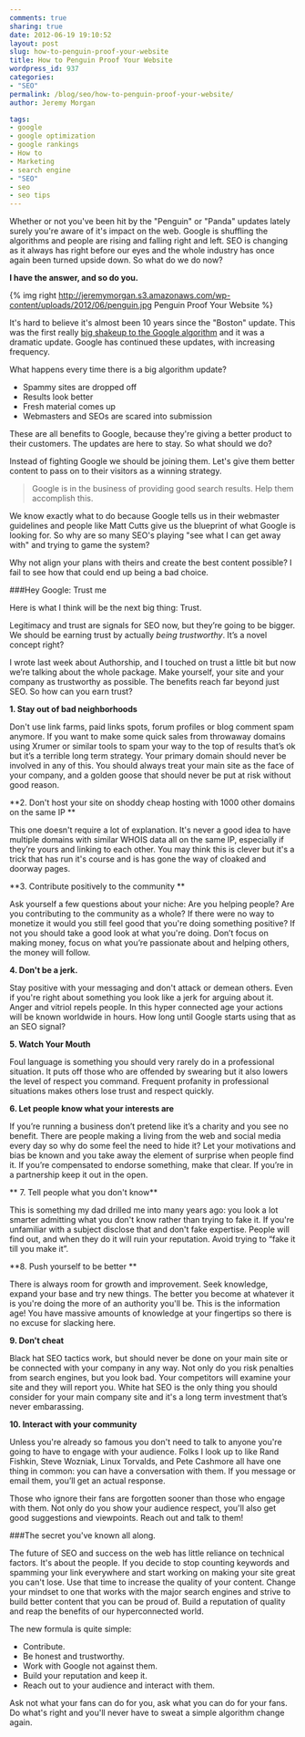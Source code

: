 ```yaml
---
comments: true
sharing: true
date: 2012-06-19 19:10:52
layout: post
slug: how-to-penguin-proof-your-website
title: How to Penguin Proof Your Website
wordpress_id: 937
categories:
- "SEO"
permalink: /blog/seo/how-to-penguin-proof-your-website/
author: Jeremy Morgan

tags:
- google
- google optimization
- google rankings
- How to
- Marketing
- search engine
- "SEO"
- seo
- seo tips
---
```


Whether or not you've been hit by the "Penguin" or "Panda" updates lately surely you're aware of it's impact on the web. Google is shuffling the algorithms and people are rising and falling right and left. SEO is changing as it always has right before our eyes and the whole industry has once again been turned upside down. So what do we do now?

**I have the answer, and so do you.**

<!-- more -->
{% img right http://jeremymorgan.s3.amazonaws.com/wp-content/uploads/2012/06/penguin.jpg Penguin Proof Your Website %}

It's hard to believe it's almost been 10 years since the "Boston" update. This was the first really [big shakeup to the Google algorithm](http://www.webmasterworld.com/forum3/5688.htm) and it was a dramatic update. Google has continued these updates, with increasing frequency. 

What happens every time there is a big algorithm update?
    
  * Spammy sites are dropped off
  * Results look better
  * Fresh material comes up
  * Webmasters and SEOs are scared into submission

These are all benefits to Google, because they're giving a better product to their customers. The updates are here to stay. So what should we do?

Instead of fighting Google we should be joining them. Let's give them better content to pass on to their visitors as a winning strategy. 

>Google is in the business of providing good search results. Help them accomplish this.

We know exactly what to do because Google tells us in their webmaster guidelines and people like Matt Cutts give us the blueprint of what Google is looking for. So why are so many SEO's playing "see what I can get away with" and trying to game the system?

Why not align your plans with theirs and create the best content possible?  I fail to see how that could end up being a bad choice. 

###Hey Google: Trust me

Here is what I think will be the next big thing: Trust.

Legitimacy and trust are signals for SEO now, but they’re going to be bigger.  We should be earning trust by actually *being trustworthy*. It’s a novel concept right?

I wrote last week about Authorship, and I touched on trust a little bit but now we’re talking about the whole package. Make yourself, your site and your company as trustworthy as possible. The benefits reach far beyond just SEO. So how can you earn trust? 

**1. Stay out of bad neighborhoods**

Don't use link farms, paid links spots, forum profiles or blog comment spam anymore. If you want to make some quick sales from throwaway domains using Xrumer or similar tools to spam your way to the top of results that’s ok but it’s a terrible long term strategy. Your primary domain should never be involved in any of this. You should always treat your main site as the face of your company, and a golden goose that should never be put at risk without good reason.

**2. Don't host your site on shoddy cheap hosting with 1000 other domains on the same IP **

This one doesn't require a lot of explanation. It's never a good idea to have multiple domains with similar WHOIS data all on the same IP, especially if they’re yours and linking to each other. You may think this is clever but it's a trick that has run it's course and is has gone the way of cloaked and doorway pages. 

**3. Contribute positively to the community **

Ask yourself a few questions about your niche: Are you helping people? Are you contributing to the community as a whole?  If there were no way to monetize it would you still feel good that you're doing something positive? If not you should take a good look at what you're doing. Don’t focus on making money, focus on what you’re passionate about and helping others, the money will follow. 

**4. Don't be a jerk.**

Stay positive with your messaging and don't attack or demean others. Even if you're right about something you look like a jerk for arguing about it. Anger and vitriol repels people. In this hyper connected age your actions will be known worldwide in hours. How long until Google starts using that as an SEO signal?

**5. Watch Your Mouth**

Foul language is something you should very rarely do in a professional situation. It puts off those who are offended by swearing but it also lowers the level of respect you command. Frequent profanity in professional situations makes others lose trust and respect quickly. 

**6. Let people know what your interests are**

If you’re running a business don’t pretend like it’s a charity and you see no benefit. There are people making a living from the web and social media every day so why do some feel the need to hide it? Let your motivations and bias be known and you take away the element of surprise when people find it. If you’re compensated to endorse something, make that clear. If you’re in a partnership keep it out in the open.

** 7. Tell people what you don't know**

This is something my dad drilled me into many years ago:  you look a lot smarter admitting what you don't know rather than trying to fake it. If you're unfamiliar with a subject disclose that and don't fake expertise. People will find out, and when they do it will ruin your reputation. Avoid trying to “fake it till you make it”. 

**8. Push yourself to be better **

There is always room for growth and improvement. Seek knowledge, expand your base and try new things. The better you become at whatever it is you're doing the more of an authority you'll be. This is the information age! You have massive amounts of knowledge at your fingertips so there is no excuse for slacking here.

**9. Don't cheat**

Black hat SEO tactics work, but should never be done on your main site or be connected with your company in any way. Not only do you risk penalties from search engines, but you look bad. Your competitors will examine your site and they will report you. White hat SEO is the only thing you should consider for your main company site and it's a long term investment that’s never embarassing.

**10. Interact with your community**

Unless you're already so famous you don't need to talk to anyone you're going to have to engage with your audience. Folks I look up to like Rand Fishkin, Steve Wozniak, Linux Torvalds, and Pete Cashmore all have one thing in common: you can have a conversation with them. If you message or email them, you’ll get an actual response. 

Those who ignore their fans are forgotten sooner than those who engage with them. Not only do you show your audience respect, you'll also get good suggestions and viewpoints. Reach out and talk to them!

###The secret you've known all along.

The future of SEO and success on the web has little reliance on technical factors. It's about the people. If you decide to stop counting keywords and spamming your link everywhere and start working on making your site great you can't lose. Use that time to increase the quality of your content. Change your mindset to one that works with the major search engines and strive to build better content that you can be proud of. Build a reputation of quality and reap the benefits of our hyperconnected world.

The new formula is quite simple:

  * Contribute.
  * Be honest and trustworthy.
  * Work with Google not against them.
  * Build your reputation and keep it.
  * Reach out to your audience and interact with them.

Ask not what your fans can do for you, ask what you can do for your fans. Do what's right and you'll never have to sweat a simple algorithm change again.

